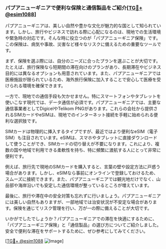 ### パプアニューギニアで便利な保険と通信製品をご紹介[[TG💪+ @esim1088](https://t.me/s/esim1088)]

パプアニューギニアは、美しい自然や豊かな文化が魅力的な国として知られています。しかし、旅行やビジネスで訪れる際に心配になるのは、現地での生活環境や緊急時の対応です。そんな時に役立つのが「パプアニューギニア保険」です。この保険は、病気や事故、災害など様々なリスクに備えるための重要なツールです。

まず、保険を選ぶ際には、自分のニーズに合ったプランを選ぶことが大切です。たとえば、旅行保険なら短期間の滞在向けのプランがあり、長期滞在やビジネス目的には異なるオプションも用意されています。また、パプアニューギニアでは医療施設が限られているため、海外旅行保険に加入することで安心して医療を受けられる環境を確保できます。

一方で、現地での通信手段も欠かせません。特にスマートフォンやタブレットを使いこなす現代では、データ通信が必須です。パプアニューギニアでは、主要な通信事業者としてDigicelやTelikom PNGがあります。これらの会社から提供されるSIMカードやeSIMは、現地でのインターネット接続を手軽に始められる便利な選択肢です。

SIMカードは物理的に挿入するタイプですが、最近ではより便利なeSIM（電子SIM）も注目されています。eSIMは、スマホやタブレットに直接ダウンロードして使うことができ、SIMカードの切り替えが不要になります。これにより、複数の国や地域で利用できる柔軟性を持ち、特に頻繁に渡航する人にとって非常に便利です。

例えば、旅行先で現地のSIMカードを購入すると、言葉の壁や設定方法に戸惑う場合があります。しかし、eSIMなら事前にオンラインで登録しておけるため、スムーズに接続できます。また、パプアニューギニアでは観光地だけでなく、山岳部や海岸沿いでも安定した通信環境が整っているところが増えています。

最後に、旅行や滞在中の安全対策も忘れずに行いましょう。パプアニューギニアには美しい自然もありますが、一部地域では治安状況が不安定な場合があります。保険を通じてリスク管理を行い、万が一の際に備えることが大切です。

いかがでしたでしょうか？パプアニューギニアでの滞在を快適にするために、「パプアニューギニア保険」と「通信製品」の選び方についてご紹介しました。安全で便利な滞在をサポートするために、ぜひ参考にしてみてください。

[[TG💪+ @esim1088](https://t.me/s/esim1088) ![Image](https://i.postimg.cc/Y0z9fWf4/image.png)]